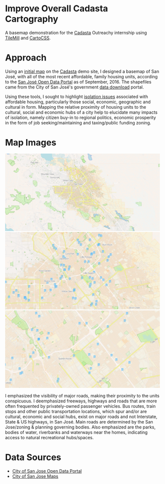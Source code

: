 # Improve Overall Cadasta Cartography

A basemap demonstration for the [Cadasta](https://github.com/Cadasta/cadasta-project-ideas/issues/11) Outreachy internship using [TileMill](http://www.mapbox.com/tilemill/) and [CartoCSS](https://github.com/mapbox/carto).

# Approach

Using an [initial map](https://demo.cadasta.org/organizations/any-given-sunday/projects/san-jose-open-data-portal-affordable-housing/) on the [Cadasta](http://cadasta.org/) demo site, I designed a basemap of San José, with all of the most recent affordable, family housing units, according to the [San José Open Data Portal](http://data.sanjoseca.gov/home) as of September, 2016. The shapefiles came from the City of San José's government [data download](http://www.sanjoseca.gov/index.aspx?NID=3308) portal.

Using these tools, I sought to highlight [isolation issues](http://nyti.ms/1JsFoJv) associated with affordable housing, particularly those social, economic, geographic and cultural in form. Mapping the relative proximity of housing units to the cultural, social and economic hubs of a city help to elucidate many impacts of isolation, namely citizen buy-in to regional politics, economic prosperity in the form of job seeking/maintaining and taxing/public funding zoning.

# Map Images

![screenshot](images/sanjose_zoom10.png)
![screenshot](images/sanjose_zoom12.png)
![screenshot](images/sanjose_zoom13.png)

I emphasized the visibility of major roads, making their proximity to the units conspicuous. I deemphasized freeways, highways and roads that are more often frequented by privately-owned passenger vehicles. Bus routes, train stops and other public transportation locations, which spur and/or are cultural, economic and social hubs, exist on major roads and not Interstate, State & US highways, in San José. Main roads are determined by the San Jose/zoning & planning governing bodies. Also emphasized are the parks, bodies of water, riverbanks and waterways near the homes, indicating access to natural recreational hubs/spaces.

# Data Sources

- [City of San Jose Open Data Portal](http://data.sanjoseca.gov/home)
- [City of San Jose Maps](http://www.sanjoseca.gov/index.aspx?NID=3308)
